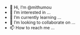 - 👋 Hi, I’m @mithumou
- 👀 I’m interested in ...
- 🌱 I’m currently learning ...
- 💞️ I’m looking to collaborate on ...
- 📫 How to reach me ...

<!---
mithumou/mithumou is a ✨ special ✨ repository because its `README.md` (this file) appears on your GitHub profile.
You can click the Preview link to take a look at your changes.
--->
